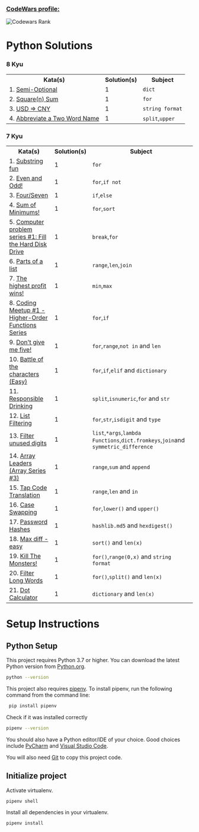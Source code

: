 ### [CodeWars profile:](https://www.codewars.com/users/OvidioMiranda)

![Codewars Rank](https://www.codewars.com/users/OvidioMiranda/badges/large)

# Python Solutions

### 8 Kyu

<table>
  <tr>
    <th>Kata(s)</th>
    <th>Solution(s)</th>
    <th>Subject</th>
  </tr>
  <tr>
    <td>1. <a href="https://www.codewars.com/kata/521cd52e790405a74800032c/train/python">Semi-Optional</a></td>
    <td>1</td>
    <td><code>dict</code></td>
  </tr>
  <tr>
    <td>2. <a href="https://www.codewars.com/kata/515e271a311df0350d00000f/train/python">Square(n) Sum</a></td>
    <td>1</td>
    <td><code>for</code></td>
  </tr>
  <tr>
    <td>3. <a href="https://www.codewars.com/kata/5977618080ef220766000022/train/python">USD => CNY</a></td>
    <td>1</td>
    <td><code>string format</code></td>
  </tr>
  <tr>
    <td>4. <a href="https://www.codewars.com/kata/57eadb7ecd143f4c9c0000a3/train/python">Abbreviate a Two Word Name</a></td>
    <td>1</td>
    <td><code>split</code>,<code>upper</code></td>
  </tr>
</table>

### 7 Kyu

<table>
  <tr>
    <th>Kata(s)</th>
    <th>Solution(s)</th>
    <th>Subject</th>
  </tr>
  <tr>
    <td>1. <a href="https://www.codewars.com/kata/565b112d09c1adfdd500019c/train/python">Substring fun</a></td>
    <td>1</td>
    <td><code>for</code></td>
  </tr>
  <tr>
    <td>2. <a href="https://www.codewars.com/kata/594adadee075005308000122/train/python">Even and Odd!</a></td>
    <td>1</td>
    <td><code>for</code>,<code>if not</code></td>
  </tr>
  <tr>
    <td>3. <a href="https://www.codewars.com/kata/5ff50f64c0afc50008861bf0/train/python">Four/Seven</a></td>
    <td>1</td>
    <td><code>if</code>,<code>else</code></td>
  </tr>
  <tr>
    <td>4. <a href="https://www.codewars.com/kata/5d5ee4c35162d9001af7d699/train/python">Sum of Minimums!</a></td>
    <td>1</td>
    <td><code>for</code>,<code>sort</code></td>
  </tr>
  <tr>
    <td>5. <a href="https://www.codewars.com/kata/5d49c93d089c6e000ff8428c/train/python">Computer problem series #1: Fill the Hard Disk Drive</a></td>
    <td>1</td>
    <td><code>break</code>,<code>for</code></td>
  </tr>
  <tr>
    <td>6. <a href="https://www.codewars.com/kata/56f3a1e899b386da78000732/train/python">Parts of a list</a></td>
    <td>1</td>
    <td><code>range</code>,<code>len</code>,<code>join</code></td>
  </tr>
  <tr>
    <td>7. <a href="https://www.codewars.com/kata/559590633066759614000063/train/python">The highest profit wins!</a></td>
    <td>1</td>
    <td><code>min</code>,<code>max</code></td>
  </tr>
  <tr>
    <td>8. <a href="https://www.codewars.com/kata/582746fa14b3892727000c4f/train/python">Coding Meetup #1 - Higher-Order Functions Series</a></td>
    <td>1</td>
    <td><code>for</code>,<code>if</code></td>
  </tr>
  <tr>
    <td>9. <a href="https://www.codewars.com/kata/5813d19765d81c592200001a/train/python">Don't give me five!</a></td>
    <td>1</td>
    <td><code>for</code>,<code>range</code>,<code>not in</code> and <code>len</code></td>
  </tr>
  <tr>
  <td>10. <a href="https://www.codewars.com/kata/595519279be6c575b5000016/train/python">Battle of the characters (Easy)</a></td>
    <td>1</td>
    <td><code>for</code>,<code>if</code>,<code>elif</code> and <code>dictionary</code></td>
  </tr>
  <tr>
  <td>11. <a href="https://www.codewars.com/kata/5aee86c5783bb432cd000018/train/python">Responsible Drinking</a></td>
    <td>1</td>
    <td><code>split</code>,<code>isnumeric</code>,<code>for</code> and <code>str</code></td>
  </tr>
  <tr>
  <td>12. <a href="https://www.codewars.com/kata/53dbd5315a3c69eed20002dd/train/python">List Filtering</a></td>
    <td>1</td>
    <td><code>for</code>,<code>str</code>,<code>isdigit</code> and <code>type</code></td>
  </tr>
  <tr>
  <td>13. <a href="https://www.codewars.com/kata/55de6173a8fbe814ee000061/train/python">Filter unused digits</a></td>
    <td>1</td>
    <td><code>list</code>,<code>*args</code>,<code>lambda Functions</code>,<code>dict.fromkeys</code>,<code>join</code>and <code>symmetric_difference</code></td>
  </tr>
  <tr>
    <td>14. <a href="https://www.codewars.com/kata/5a651865fd56cb55760000e0/train/python">Array Leaders (Array Series #3)</a></td>
    <td>1</td>
    <td><code>range</code>,<code>sum</code> and <code>append</code></td>
  </tr>
  <tr>
    <td>15. <a href="https://www.codewars.com/kata/605f5d33f38ca800322cb18f/train/python">Tap Code Translation</a></td>
    <td>1</td>
    <td><code>range</code>,<code>len</code> and <code>in</code></td>
  </tr>
  <tr>
    <td>16. <a href="https://www.codewars.com/kata/5590961e6620c0825000008f/train/python">Case Swapping</a></td>
    <td>1</td>
    <td><code>for</code>,<code>lower()</code> and <code>upper()</code></td>
  </tr>
  <tr>
    <td>17. <a href="https://www.codewars.com/kata/54207f9677730acd490000d1/train/python">Password Hashes</a></td>
    <td>1</td>
    <td><code>hashlib.md5</code> and <code>hexdigest()</code></td>
  </tr>
  <tr>
    <td>18. <a href="https://www.codewars.com/kata/588a3c3ef0fbc9c8e1000095/train/python">Max diff - easy</a></td>
    <td>1</td>
    <td><code>sort()</code> and <code>len(x)</code></td>
  </tr>
  <tr>
    <td>19. <a href="https://www.codewars.com/kata/5b36137991c74600f200001b/train/python">Kill The Monsters!</a></td>
    <td>1</td>
    <td><code>for()</code>,<code>range(0,x)</code> and <code>string format</code></td>
  </tr>
  <tr>
    <td>20. <a href="https://www.codewars.com/kata/5697fb83f41965761f000052/train/python">Filter Long Words</a></td>
    <td>1</td>
    <td><code>for()</code>,<code>split()</code> and <code>len(x)</code></td>
  </tr>
  <tr>
    <td>21. <a href="https://www.codewars.com/kata/6071ef9cbe6ec400228d9531/train/python">Dot Calculator</a></td>
    <td>1</td>
    <td><code>dictionary</code> and <code>len(x)</code></td>
  </tr>
</table>

# Setup Instructions

## Python Setup

This project requires Python 3.7 or higher.
You can download the latest Python version from [Python.org](https://www.python.org/downloads/).

```zsh
python --version
```

This project also requires [pipenv](https://docs.pipenv.org/).
To install pipenv, run the following command from the command line:

```zsh
 pip install pipenv
```

Check if it was installed correctly

```zsh
pipenv --version
```

You should also have a Python editor/IDE of your choice.
Good choices include [PyCharm](https://www.jetbrains.com/pycharm/)
and [Visual Studio Code](https://code.visualstudio.com/docs/languages/python).

You will also need [Git](https://git-scm.com/) to copy this project code.

## Initialize project

Activate virtualenv.

```zsh
pipenv shell
```

Install all dependencies in your virtualenv.

```zsh
pipenv install
```
